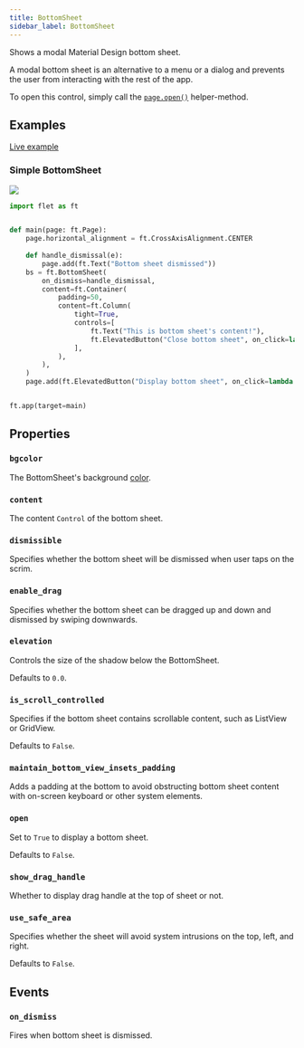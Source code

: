 ```yaml
---
title: BottomSheet
sidebar_label: BottomSheet
---
```


Shows a modal Material Design bottom sheet.

A modal bottom sheet is an alternative to a menu or a dialog and prevents the user from interacting with the rest of the app.

To open this control, simply call the [`page.open()`](/docs/controls/page#open) helper-method.

## Examples

[Live example](https://flet-controls-gallery.fly.dev/dialogs/bottomsheet)

### Simple BottomSheet

<img src="/img/docs/controls/bottom-sheet/bottom-sheet-sample.gif" className="screenshot-30"/>

```python
import flet as ft


def main(page: ft.Page):
    page.horizontal_alignment = ft.CrossAxisAlignment.CENTER
    
    def handle_dismissal(e):
        page.add(ft.Text("Bottom sheet dismissed"))
    bs = ft.BottomSheet(
        on_dismiss=handle_dismissal,
        content=ft.Container(
            padding=50,
            content=ft.Column(
                tight=True,
                controls=[
                    ft.Text("This is bottom sheet's content!"),
                    ft.ElevatedButton("Close bottom sheet", on_click=lambda _: page.close(bs)),
                ],
            ),
        ),
    )
    page.add(ft.ElevatedButton("Display bottom sheet", on_click=lambda _: page.open(bs)))


ft.app(target=main)
```

## Properties

### `bgcolor`

The BottomSheet's background [color](/docs/reference/colors).

### `content`

The content `Control` of the bottom sheet.

### `dismissible`

Specifies whether the bottom sheet will be dismissed when user taps on the scrim.

### `enable_drag`

Specifies whether the bottom sheet can be dragged up and down and dismissed by swiping downwards.

### `elevation`

Controls the size of the shadow below the BottomSheet.

Defaults to `0.0`.

### `is_scroll_controlled`

Specifies if the bottom sheet contains scrollable content, such as ListView or GridView.

Defaults to `False`.

### `maintain_bottom_view_insets_padding`

Adds a padding at the bottom to avoid obstructing bottom sheet content with on-screen keyboard or other system elements.

### `open`

Set to `True` to display a bottom sheet.

Defaults to `False`.

### `show_drag_handle`

Whether to display drag handle at the top of sheet or not.

### `use_safe_area`

Specifies whether the sheet will avoid system intrusions on the top, left, and right.

Defaults to `False`.

## Events

### `on_dismiss`

Fires when bottom sheet is dismissed.